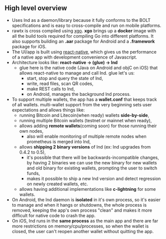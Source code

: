 ## High level overview
* Uses lnd as a daemon/library because it fully conforms to the BOLT
specifications and is easy to cross-compile and run on mobile platforms.
* rawtx is cross compiled using [xgo](https://github.com/karalabe/xgo).
**xgo** brings up a **docker** image with all the build tools required for compiling
Go into different platforms. It also supports building an
**.aar** package for Android and a **.framework** package for iOS.
* The UI/app is built using [react-native](https://github.com/facebook/react-native),
which gives us the performance of a native app with development convenience of Javascript.
* Architecture looks like: **react-native -> (glue) -> lnd**
    * glue here is the native code (Java on Android and objC on iOS) that allows
    react-native to manage and call lnd. glue let's us:
        * start, stop and query the state of lnd,
        * write, read files, scan QR codes,
        * make REST calls to lnd,
        * on Android, manages the background lnd process.
* To support multiple wallets, the app has a **wallet.conf** that keeps track of all wallets. multi-wallet
support from the very beginning sets user expectations and allows things like:
    * running Bitcoin and Litecoin(when ready) wallets **side-by-side**,
    * running multiple Bitcoin wallets (testnet or mainnet when ready),
    * allows adding **remote wallets**(coming soon) for those running their own nodes,
        * also will enable monitoring of multiple remote nodes when prometheus is merged into lnd,
    * allows **shipping 2 binary versions** of lnd (ex: lnd upgrades from 0.4.2 to 0.5),
        * it's possible that there will be backwards-incompatible changes, by having 2 binaries
        we can use the new binary for new wallets and old binary for existing wallets, prompting the user
        to switch funds,
        * makes it possible to ship a new lnd version and detect regression on newly created wallets, etc.
    * allows having additional implementations like **c-lightning** for some wallets.
* On Android, the lnd daemon is **isolated** in it's own process, so it's easier to manage
and when it hangs or shutdowns, the whole process is removed, keeping the app's own
process "clean" and makes it more difficult for native code to crash the app.
* On iOS, lnd runs in the **same process** as the main app and there are far more restrictions
on memory/cpu/processes, so when the wallet is closed, the user can't reopen another wallet
without quitting the app.
